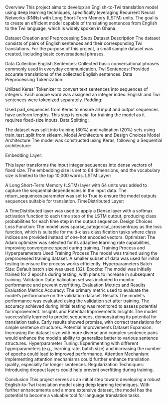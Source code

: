 Overview
This project aims to develop an English-to-Twi translation model using deep learning techniques, specifically leveraging Recurrent Neural Networks (RNNs) with Long Short-Term Memory (LSTM) units. The goal is to create an efficient model capable of translating sentences from English to the Twi language, which is widely spoken in Ghana.

Dataset Creation and Preprocessing Steps
Dataset Description
The dataset consists of pairs of English sentences and their corresponding Twi translations. For the purpose of this project, a small sample dataset was created, including basic conversational phrases.

Data Collection
English Sentences: Collected basic conversational phrases commonly used in everyday communication.
Twi Sentences: Provided accurate translations of the collected English sentences.
Data Preprocessing
Tokenization:

Utilized Keras' Tokenizer to convert text sentences into sequences of integers. Each unique word was assigned an integer index.
English and Twi sentences were tokenized separately.
Padding:

Used pad_sequences from Keras to ensure all input and output sequences have uniform lengths. This step is crucial for training the model as it requires fixed-size inputs.
Data Splitting:

The dataset was split into training (80%) and validation (20%) sets using train_test_split from sklearn.
Model Architecture and Design Choices
Model Architecture
The model was constructed using Keras, following a Sequential architecture:

Embedding Layer:

This layer transforms the input integer sequences into dense vectors of fixed size. The embedding size is set to 64 dimensions, and the vocabulary size is limited to the top 10,000 words.
LSTM Layer:

A Long Short-Term Memory (LSTM) layer with 64 units was added to capture the sequential dependencies in the input data. The return_sequences parameter was set to True to ensure the model outputs sequences suitable for translation.
TimeDistributed Layer:

A TimeDistributed layer was used to apply a Dense layer with a softmax activation function to each time step of the LSTM output, producing class probabilities for each time step in the output sequence.
Design Choices
Loss Function:
The model uses sparse_categorical_crossentropy as the loss function, which is suitable for multi-class classification tasks where class indices are provided instead of one-hot encoded vectors.
Optimizer:
The Adam optimizer was selected for its adaptive learning rate capabilities, improving convergence speed during training.
Training Process and Hyperparameters Used
Training Process
The model was trained using the preprocessed training dataset. A smaller subset of data was used for initial testing to ensure the process works efficiently.
Hyperparameters
Batch Size: Default batch size was used (32).
Epochs: The model was initially trained for 2 epochs during testing, with plans to increase in subsequent training.
Validation Data: Validation set was included to monitor performance and prevent overfitting.
Evaluation Metrics and Results
Evaluation Metrics
Accuracy: The primary metric used to evaluate the model’s performance on the validation dataset.
Results
The model's performance was evaluated using the validation set after training. The accuracy achieved during initial testing was monitored to assess potential for improvement.
Insights and Potential Improvements
Insights
The model successfully learned to predict sequences, demonstrating its potential for translation tasks.
Early results showed promise, with correct translations for simple sentence structures.
Potential Improvements
Dataset Expansion: Increasing the dataset size with more diverse and complex sentence pairs would enhance the model’s ability to generalize better to various sentence structures.
Hyperparameter Tuning: Experimenting with different hyperparameters (e.g., learning rate, batch size) and increasing the number of epochs could lead to improved performance.
Attention Mechanism: Implementing attention mechanisms could further enhance translation quality, especially for longer sentences.
Regularization Techniques: Introducing dropout layers could help prevent overfitting during training.

Conclusion
This project serves as an initial step toward developing a robust English-to-Twi translation model using deep learning techniques. With further enhancements and a more extensive dataset, the model has the potential to become a valuable tool for language translation tasks.
